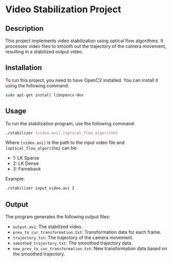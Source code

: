 # Video Stabilization Project

## Description
This project implements video stabilization using optical flow algorithms. It processes video files to smooth out the trajectory of the camera movement, resulting in a stabilized output video.

## Installation
To run this project, you need to have OpenCV installed. You can install it using the following command:
```bash
sudo apt-get install libopencv-dev
```

## Usage
To run the stabilization program, use the following command:
```bash
./stabilizer [video.avi] [optical_flow_algorithm]
```
Where `[video.avi]` is the path to the input video file and `[optical_flow_algorithm]` can be:
- 1: LK Sparse
- 2: LK Dense
- 3: Farneback

Example:
```bash
./stabilizer input_video.avi 2
```

## Output
The program generates the following output files:
- `output.avi`: The stabilized video.
- `prev_to_cur_transformation.txt`: Transformation data for each frame.
- `trajectory.txt`: The trajectory of the camera movement.
- `smoothed_trajectory.txt`: The smoothed trajectory data.
- `new_prev_to_cur_transformation.txt`: New transformation data based on the smoothed trajectory.

